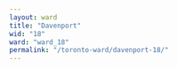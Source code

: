 ```yaml
---
layout: ward
title: "Davenport"
wid: "18"
ward: "ward_18"
permalink: "/toronto-ward/davenport-18/"
---
```


